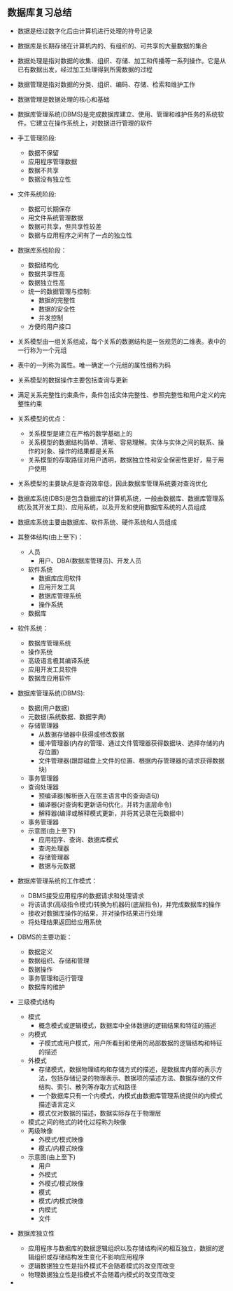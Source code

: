 ## 数据库复习总结

* 数据是经过数字化后由计算机进行处理的符号记录

* 数据库是长期存储在计算机内的、有组织的、可共享的大量数据的集合

* 数据处理是指对数据的收集、组织、存储、加工和传播等一系列操作。它是从已有数据出发，经过加工处理得到所需数据的过程

* 数据管理是指对数据的分类、组织、编码、存储、检索和维护工作
 
* 数据管理是数据处理的核心和基础

* 数据库管理系统(DBMS)是完成数据库建立、使用、管理和维护任务的系统软件。它建立在操作系统上，对数据进行管理的软件


* 手工管理阶段:
    - 数据不保留
    - 应用程序管理数据
    - 数据不共享
    - 数据没有独立性

* 文件系统阶段:
    - 数据可长期保存
    - 用文件系统管理数据
    - 数据可共享，但共享性较差
    - 数据与应用程序之间有了一点的独立性

* 数据库系统阶段：
    - 数据结构化
    - 数据共享性高
    - 数据独立性高
    - 统一的数据管理与控制:
        + 数据的完整性
        + 数据的安全性
        + 并发控制
    - 方便的用户接口

* 关系模型由一组关系组成，每个关系的数据结构是一张规范的二维表。表中的一行称为一个元组

* 表中的一列称为属性。唯一确定一个元组的属性组称为码

* 关系模型的数据操作主要包括查询与更新

* 满足关系完整性约束条件，条件包括实体完整性、参照完整性和用户定义的完整性约束

* 关系模型的优点：
    - 关系模型是建立在严格的数学基础上的
    - 关系模型的数据结构简单、清晰、容易理解。实体与实体之间的联系、操作的对象、操作的结果都是关系
    - 关系模型的存取路径对用户透明，数据独立性和安全保密性更好，易于用户使用

* 关系模型的主要缺点是查询效率低，因此数据库管理系统要对查询优化

* 数据库系统(DBS)是包含数据库的计算机系统，一般由数据库、数据库管理系统(及其开发工具)、应用系统，以及开发和使用数据库系统的人员组成

* 数据库系统主要由数据库、软件系统、硬件系统和人员组成

* 其整体结构(由上至下)：
    - 人员
        + 用户、DBA(数据库管理员)、开发人员
    - 软件系统
        + 数据库应用软件
        + 应用开发工具
        + 数据库管理系统
        + 操作系统
    - 数据库

* 软件系统：
    - 数据库管理系统
    - 操作系统
    - 高级语言极其编译系统
    - 应用开发工具软件
    - 数据库应用软件

* 数据库管理系统(DBMS):
    - 数据(用户数据)
    - 元数据(系统数据、数据字典)
    - 存储管理器
        + 从数据存储器中获得或修改数据
        + 缓冲管理器(内存的管理、通过文件管理器获得数据块、选择存储的内存位置)
        + 文件管理器(跟踪磁盘上文件的位置、根据内存管理器的请求获得数据块)
    - 事务管理器
    - 查询处理器
        + 预编译器(解析嵌入在宿主语言中的查询语句)
        + 编译器(对查询和更新语句优化，并转为底层命令)
        + 解释器(编译或解释模式更新，并将其记录在元数据中)
    - 事务管理器
    - 示意图(由上至下)
        + 应用程序、查询、数据库模式
        + 查询处理器
        + 存储管理器
        + 数据与元数据

* 数据库管理系统的工作模式：
    - DBMS接受应用程序的数据请求和处理请求
    - 将该请求(高级指令模式)转换为机器码(底层指令)，并完成数据库的操作
    - 接收对数据库操作的结果，并对操作结果进行处理
    - 将处理结果返回给应用系统

* DBMS的主要功能：
    - 数据定义
    - 数据组织、存储和管理
    - 数据操作
    - 事务管理和运行管理
    - 数据库的维护

* 三级模式结构
    - 模式
        + 概念模式或逻辑模式，数据库中全体数据的逻辑结果和特征的描述
    - 内模式
        + 子模式或用户模式，用户所看到和使用的局部数据的逻辑结构和特征的描述
    - 外模式
        + 存储模式，数据物理结构和存储方式的描述，是数据库内部的表示方法，包括存储记录的物理表示、数据项的描述方法、数据存储的文件结构、索引、散列等存取方式和路径
        + 一个数据库只有一个内模式，内模式由数据库管理系统提供的内模式描述语言定义
        + 模式仅对数据的描述，数据实际存在于物理层
    - 模式之间的格式的转化过程称为映像
    - 两级映像
        + 外模式/模式映像
        + 模式/内模式映像
    - 示意图(由上至下)
        + 用户
        + 外模式
        + 外模式/模式映像
        + 模式
        + 模式/内模式映像
        + 内模式
        + 文件

* 数据库独立性
    - 应用程序与数据库的数据逻辑组织以及存储结构间的相互独立，数据的逻辑组织或存储结构发生变化不影响应用程序
    - 逻辑数据独立性是指外模式不会随着模式的改变而改变
    - 物理数据独立性是指模式不会随着内模式的改变而改变

* 
